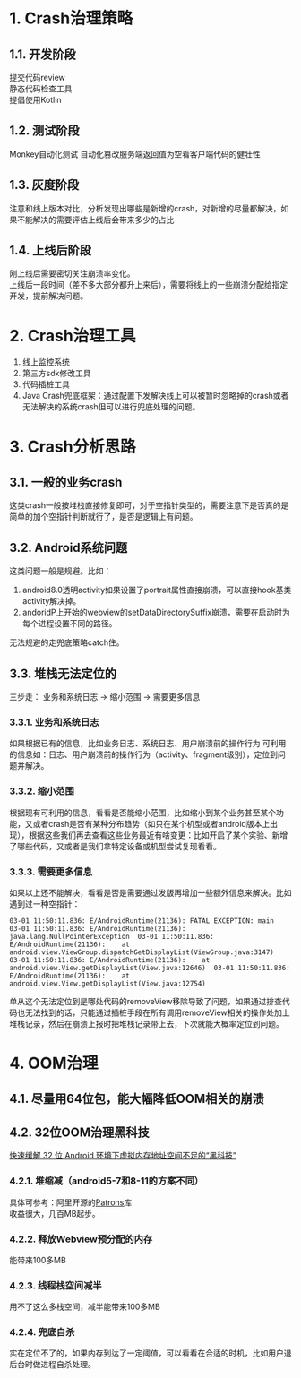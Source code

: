 # 1. Crash治理策略
## 1.1. 开发阶段
提交代码review  
静态代码检查工具  
提倡使用Kotlin
## 1.2. 测试阶段
Monkey自动化测试
自动化篡改服务端返回值为空看客户端代码的健壮性
## 1.3. 灰度阶段
注意和线上版本对比，分析发现出哪些是新增的crash，对新增的尽量都解决，如果不能解决的需要评估上线后会带来多少的占比
## 1.4. 上线后阶段
刚上线后需要密切关注崩溃率变化。  
上线后一段时间（差不多大部分都升上来后），需要将线上的一些崩溃分配给指定开发，提前解决问题。
# 2. Crash治理工具
1. 线上监控系统
2. 第三方sdk修改工具
3. 代码插桩工具  
4. Java Crash兜底框架：通过配置下发解决线上可以被暂时忽略掉的crash或者无法解决的系统crash但可以进行兜底处理的问题。
# 3. Crash分析思路
## 3.1. 一般的业务crash
这类crash一般按堆栈直接修复即可，对于空指针类型的，需要注意下是否真的是简单的加个空指针判断就行了，是否是逻辑上有问题。
## 3.2. Android系统问题
这类问题一般是规避。比如：
1. android8.0透明activity如果设置了portrait属性直接崩溃，可以直接hook基类activity解决掉。
2. andoridP上开始的webview的setDataDirectorySuffix崩溃，需要在启动时为每个进程设置不同的路径。 
    
无法规避的走兜底策略catch住。
## 3.3. 堆栈无法定位的
三步走：
业务和系统日志 -> 缩小范围 -> 需要更多信息
### 3.3.1. 业务和系统日志
如果根据已有的信息，比如业务日志、系统日志、用户崩溃前的操作行为
可利用的信息如：日志、用户崩溃前的操作行为（activity、fragment级别），定位到问题并解决。
### 3.3.2. 缩小范围
根据现有可利用的信息，看看是否能缩小范围，比如缩小到某个业务甚至某个功能，又或者crash是否有某种分布趋势（如只在某个机型或者android版本上出现），根据这些我们再去查看这些业务最近有啥变更：比如开启了某个实验、新增了哪些代码，又或者是我们拿特定设备或机型尝试复现看看。

### 3.3.3. 需要更多信息
   如果以上还不能解决，看看是否是需要通过发版再增加一些额外信息来解决。比如遇到过一种空指针：
   ```
   03-01 11:50:11.836: E/AndroidRuntime(21136): FATAL EXCEPTION: main  03-01 11:50:11.836: E/AndroidRuntime(21136): java.lang.NullPointerException  03-01 11:50:11.836: E/AndroidRuntime(21136):    at android.view.ViewGroup.dispatchGetDisplayList(ViewGroup.java:3147)  03-01 11:50:11.836: E/AndroidRuntime(21136):    at android.view.View.getDisplayList(View.java:12646)  03-01 11:50:11.836: E/AndroidRuntime(21136):    at android.view.View.getDisplayList(View.java:12754)
   ```
   单从这个无法定位到是哪处代码的removeView移除导致了问题，如果通过排查代码也无法找到的话，只能通过插桩手段在所有调用removeView相关的操作处加上堆栈记录，然后在崩溃上报时把堆栈记录带上去，下次就能大概率定位到问题。

# 4. OOM治理
## 4.1. 尽量用64位包，能大幅降低OOM相关的崩溃
## 4.2. 32位OOM治理黑科技
[快速缓解 32 位 Android 环境下虚拟内存地址空间不足的“黑科技”](http://androidos.net.cn/doc/2021/7/29/532.html)
### 4.2.1. 堆缩减（android5-7和8-11的方案不同）
具体可参考：阿里开源的[Patrons](https://github.com/alibaba/Patrons)库  
收益很大，几百MB起步。
### 4.2.2. 释放Webview预分配的内存
能带来100多MB
### 4.2.3. 线程栈空间减半
用不了这么多栈空间，减半能带来100多MB
### 4.2.4. 兜底自杀
实在定位不了的，如果内存到达了一定阈值，可以看看在合适的时机，比如用户退后台时做进程自杀处理。
